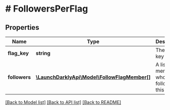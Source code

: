 # # FollowersPerFlag

## Properties

Name | Type | Description | Notes
------------ | ------------- | ------------- | -------------
**flag_key** | **string** | The flag key | [optional]
**followers** | [**\LaunchDarklyApi\Model\FollowFlagMember[]**](FollowFlagMember.md) | A list of members who are following this flag | [optional]

[[Back to Model list]](../../README.md#models) [[Back to API list]](../../README.md#endpoints) [[Back to README]](../../README.md)

